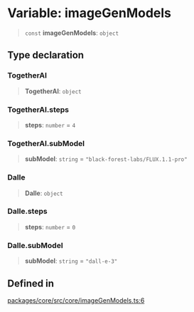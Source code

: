 # Variable: imageGenModels

> `const` **imageGenModels**: `object`

## Type declaration

### TogetherAI

> **TogetherAI**: `object`

### TogetherAI.steps

> **steps**: `number` = `4`

### TogetherAI.subModel

> **subModel**: `string` = `"black-forest-labs/FLUX.1.1-pro"`

### Dalle

> **Dalle**: `object`

### Dalle.steps

> **steps**: `number` = `0`

### Dalle.subModel

> **subModel**: `string` = `"dall-e-3"`

## Defined in

[packages/core/src/core/imageGenModels.ts:6](https://github.com/ai16z/eliza/blob/main/packages/core/src/core/imageGenModels.ts#L6)
